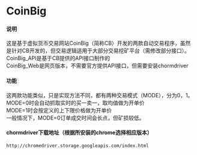# CoinBig

#### 说明

这是基于虚拟货币交易网站CoinBig（简称CB）开发的两款自动交易程序，虽然是针对CB开发的，但交易逻辑适用于大部分交易挖矿平台（需修改部分接口）。
<br/>CoinBig_API是基于CB提供的API接口制作的
<br/>CoinBig_Web是网页版本，不需要官方提供API接口，但需要安装chormdriver

#### 功能
这两款功能类似，只是实现方法不同，都有两种交易模式（MODE），分为0，1。
<br/>MODE=0时会自动抓取实时的买一卖一，取均值做为开单价
<br/>MODE=1时会按定义的上下限价格做为开单价
<br/>一般情况下，MODE=0订单成交时间会长点，但矿损较低。
<br/>

#### chormdriver下载地址（根据所安装的chrome选择相应版本）
```
http://chromedriver.storage.googleapis.com/index.html
```

